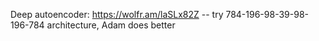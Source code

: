 Deep autoencoder:
https://wolfr.am/laSLx82Z -- try 784-196-98-39-98-196-784 architecture, Adam does better

